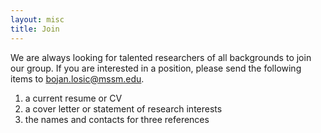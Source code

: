 ```yaml
---
layout: misc
title: Join
---
```


We are always looking for talented researchers of all backgrounds to join our group. If you are interested in a position, please send the following items to bojan.losic@mssm.edu.

1. a current resume or CV
2. a cover letter or statement of research interests
3. the names and contacts for three references